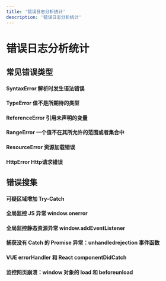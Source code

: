 ```yaml
---
title: '错误日志分析统计'
description: '错误日志分析统计'
---
```


# 错误日志分析统计




## 常见错误类型


#### SyntaxError 解析时发生语法错误


#### TypeError 值不是所期待的类型


#### ReferenceError 引用未声明的变量


#### RangeError 一个值不在其所允许的范围或者集合中


#### ResourceError 资源加载错误


#### HttpError Http请求错误




## 错误搜集


#### 可疑区域增加 Try-Catch


#### 全局监控 JS 异常 window.onerror


#### 全局监控静态资源异常 window.addEventListener


#### 捕获没有 Catch 的 Promise 异常：unhandledrejection 事件函数


#### VUE errorHandler 和 React componentDidCatch


#### 监控网页崩溃：window 对象的 load 和 beforeunload

